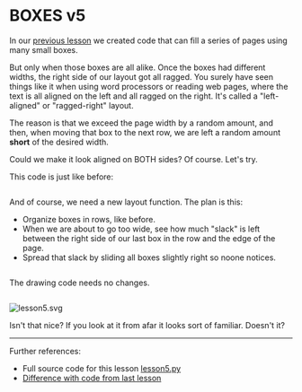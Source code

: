 # BOXES v5

In our [previous lesson](lesson4.run.html) we created code that can fill a series of pages using many small boxes.

But only when those boxes are all alike. Once the boxes had different widths, the right side of our layout got all ragged. You surely have seen things like it when using word processors or reading web pages, where the text is all aligned on the left and all ragged on the right. It's called a "left-aligned" or "ragged-right" layout. 

The reason is that we exceed the page width by a random amount, and then,
when moving that box to the next row, we are left a random amount **short** of the desired width.

Could we make it look aligned on BOTH sides? Of course. Let's try.

This code is just like before:

```python-include:code/lesson5.py:1:20
```

And of course, we need a new layout function. The plan is this:

* Organize boxes in rows, like before.
* When we are about to go too wide, see how much "slack" is left
  between the right side of our last box in the row and the edge of
  the page.
* Spread that slack by sliding all boxes slightly right so noone notices.

```python-include:code/lesson5.py:22:72
```

The drawing code needs no changes.

```python-include:code/lesson5.py:75
```

![lesson5.svg](lesson5.svg)

Isn't that nice? If you look at it from afar it looks sort of familiar.
Doesn't it?

----------

Further references:

* Full source code for this lesson [lesson5.py](code/lesson5.py)
* [Difference with code from last lesson](diffs/lesson4_lesson5.html)